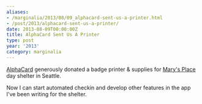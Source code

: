 ```yaml
---
aliases:
- /marginalia/2013/08/09_alphacard-sent-us-a-printer.html
- /post/2013/alphacard-sent-us-a-printer/
date: 2013-08-09T00:00:00Z
title: AlphaCard Sent Us A Printer
type: post
year: '2013'
category: marginalia
---
```

[AlphaCard](http://www.alphacard.com/) generously donated a badge printer & supplies for [Mary's Place](http://www.marysplaceseattle.org/) day shelter in Seattle. 
<!--more-->

Now I can start automated checkin and develop other features in the app I've been writing for the shelter. 
